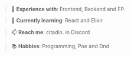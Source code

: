 > 🧪 **Experience with**: Frontend, Backend and FP.

> 🌱 **Currently learning**: React and Elixir
 
> 📫 **Reach me**: citadin. in Discord

> 📚 **Hobbies**: Programming, Poe and Dnd
